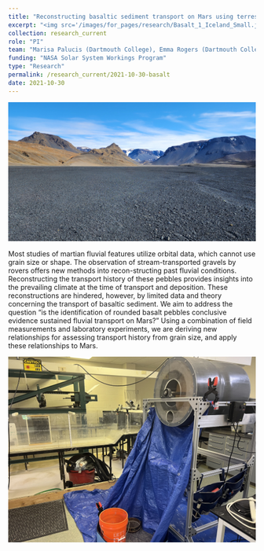 ```yaml
---
title: "Reconstructing basaltic sediment transport on Mars using terrestrial analogues"
excerpt: "<img src='/images/for_pages/research/Basalt_1_Iceland_Small.jpg'>"
collection: research_current
role: "PI"
team: "Marisa Palucis (Dartmouth College), Emma Rogers (Dartmouth College)"
funding: "NASA Solar System Workings Program"
type: "Research"
permalink: /research_current/2021-10-30-basalt
date: 2021-10-30
---
```


<img src='/images/for_pages/research/Basalt_1_Iceland.jpg'>

Most studies of martian fluvial features utilize orbital data, which cannot use grain size or shape. The observation of stream-transported gravels by rovers offers new methods into recon-structing past fluvial conditions. Reconstructing the transport history of these pebbles provides insights into the prevailing climate at the time of transport and deposition. These reconstructions are hindered, however, by limited data and theory concerning the transport of basaltic sediment. We aim to address the question “is the identification of rounded basalt pebbles conclusive evidence sustained fluvial transport on Mars?” Using a combination of field measurements and laboratory experiments, we are deriving new relationships for assessing transport history from grain size, and apply these relationships to Mars.

<img src='/images/for_pages/research/Basalt_2_Drum.jpeg'>
